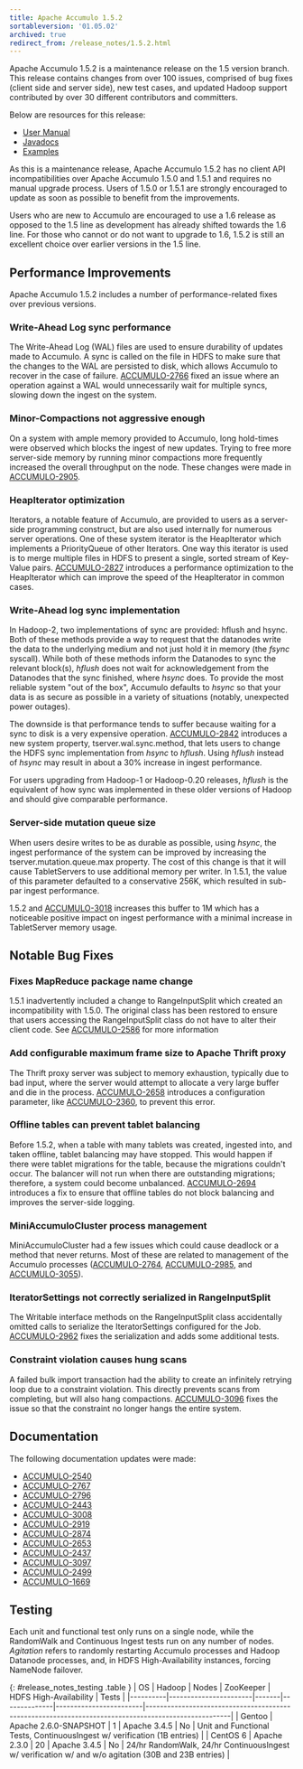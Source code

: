 ```yaml
---
title: Apache Accumulo 1.5.2
sortableversion: '01.05.02'
archived: true
redirect_from: /release_notes/1.5.2.html
---
```


Apache Accumulo 1.5.2 is a maintenance release on the 1.5 version branch.
This release contains changes from over 100 issues, comprised of bug fixes
(client side and server side), new test cases, and updated Hadoop support
contributed by over 30 different contributors and committers.

Below are resources for this release:

* [User Manual](/1.5/accumulo_user_manual.html)
* [Javadocs](/1.5/apidocs)
* [Examples](/1.5/examples)

As this is a maintenance release, Apache Accumulo 1.5.2 has no client API 
incompatibilities over Apache Accumulo 1.5.0 and 1.5.1 and requires no manual upgrade 
process. Users of 1.5.0 or 1.5.1 are strongly encouraged to update as soon as possible 
to benefit from the improvements.

Users who are new to Accumulo are encouraged to use a 1.6 release as opposed
to the 1.5 line as development has already shifted towards the 1.6 line. For those
who cannot or do not want to upgrade to 1.6, 1.5.2 is still an excellent choice
over earlier versions in the 1.5 line.


## Performance Improvements

Apache Accumulo 1.5.2 includes a number of performance-related fixes over previous versions.


### Write-Ahead Log sync performance

The Write-Ahead Log (WAL) files are used to ensure durability of updates made to Accumulo.
A sync is called on the file in HDFS to make sure that the changes to the WAL are persisted
to disk, which allows Accumulo to recover in the case of failure. [ACCUMULO-2766][9] fixed
an issue where an operation against a WAL would unnecessarily wait for multiple syncs, slowing
down the ingest on the system.

### Minor-Compactions not aggressive enough

On a system with ample memory provided to Accumulo, long hold-times were observed which
blocks the ingest of new updates. Trying to free more server-side memory by running minor
compactions more frequently increased the overall throughput on the node. These changes
were made in [ACCUMULO-2905][10].

### HeapIterator optimization

Iterators, a notable feature of Accumulo, are provided to users as a server-side programming
construct, but are also used internally for numerous server operations. One of these system iterator 
is the HeapIterator which implements a PriorityQueue of other Iterators. One way this iterator is
used is to merge multiple files in HDFS to present a single, sorted stream of Key-Value pairs. [ACCUMULO-2827][11]
introduces a performance optimization to the HeapIterator which can improve the speed of the
HeapIterator in common cases.

### Write-Ahead log sync implementation

In Hadoop-2, two implementations of sync are provided: hflush and hsync. Both of these
methods provide a way to request that the datanodes write the data to the underlying
medium and not just hold it in memory (the *fsync* syscall). While both of these methods
inform the Datanodes to sync the relevant block(s), *hflush* does not wait for acknowledgement
from the Datanodes that the sync finished, where *hsync* does. To provide the most reliable system
"out of the box", Accumulo defaults to *hsync* so that your data is as secure as possible in 
a variety of situations (notably, unexpected power outages).

The downside is that performance tends to suffer because waiting for a sync to disk is a very
expensive operation. [ACCUMULO-2842][12] introduces a new system property, tserver.wal.sync.method,
that lets users to change the HDFS sync implementation from *hsync* to *hflush*. Using *hflush* instead
of *hsync* may result in about a 30% increase in ingest performance.

For users upgrading from Hadoop-1 or Hadoop-0.20 releases, *hflush* is the equivalent of how
sync was implemented in these older versions of Hadoop and should give comparable performance.

### Server-side mutation queue size

When users desire writes to be as durable as possible, using *hsync*, the ingest performance
of the system can be improved by increasing the tserver.mutation.queue.max property. The cost
of this change is that it will cause TabletServers to use additional memory per writer. In 1.5.1,
the value of this parameter defaulted to a conservative 256K, which resulted in sub-par ingest
performance.

1.5.2 and [ACCUMULO-3018][13] increases this buffer to 1M which has a noticeable positive impact on
ingest performance with a minimal increase in TabletServer memory usage.

## Notable Bug Fixes

### Fixes MapReduce package name change

1.5.1 inadvertently included a change to RangeInputSplit which created an incompatibility
with 1.5.0. The original class has been restored to ensure that users accessing
the RangeInputSplit class do not have to alter their client code. See [ACCUMULO-2586][1] for
more information

### Add configurable maximum frame size to Apache Thrift proxy

The Thrift proxy server was subject to memory exhaustion, typically
due to bad input, where the server would attempt to allocate a very large
buffer and die in the process. [ACCUMULO-2658][2] introduces a configuration
parameter, like [ACCUMULO-2360][3], to prevent this error.

### Offline tables can prevent tablet balancing

Before 1.5.2, when a table with many tablets was created, ingested into, and
taken offline, tablet balancing may have stopped. This would happen if there
were tablet migrations for the table, because the migrations couldn't occur.
The balancer will not run when there are outstanding migrations; therefore, a
system could become unbalanced. [ACCUMULO-2694][4] introduces a fix to ensure
that offline tables do not block balancing and improves the server-side
logging.

### MiniAccumuloCluster process management

MiniAccumuloCluster had a few issues which could cause deadlock or a method that
never returns. Most of these are related to management of the Accumulo processes
([ACCUMULO-2764][5], [ACCUMULO-2985][6], and [ACCUMULO-3055][7]).

### IteratorSettings not correctly serialized in RangeInputSplit

The Writable interface methods on the RangeInputSplit class accidentally omitted
calls to serialize the IteratorSettings configured for the Job. [ACCUMULO-2962][8]
fixes the serialization and adds some additional tests.

### Constraint violation causes hung scans

A failed bulk import transaction had the ability to create an infinitely retrying
loop due to a constraint violation. This directly prevents scans from completing,
but will also hang compactions. [ACCUMULO-3096][14] fixes the issue so that the
constraint no longer hangs the entire system.

## Documentation

The following documentation updates were made: 

 * [ACCUMULO-2540][15]
 * [ACCUMULO-2767][16]
 * [ACCUMULO-2796][17]
 * [ACCUMULO-2443][18]
 * [ACCUMULO-3008][19]
 * [ACCUMULO-2919][20]
 * [ACCUMULO-2874][21]
 * [ACCUMULO-2653][22]
 * [ACCUMULO-2437][23]
 * [ACCUMULO-3097][24]
 * [ACCUMULO-2499][25]
 * [ACCUMULO-1669][26]

## Testing

Each unit and functional test only runs on a single node, while the RandomWalk and Continuous Ingest tests run 
on any number of nodes. *Agitation* refers to randomly restarting Accumulo processes and Hadoop Datanode processes,
and, in HDFS High-Availability instances, forcing NameNode failover.

{: #release_notes_testing .table }
| OS       | Hadoop                | Nodes | ZooKeeper    | HDFS High-Availability | Tests                                                                                               |
|----------|-----------------------|-------|--------------|------------------------|-----------------------------------------------------------------------------------------------------|
| Gentoo   | Apache 2.6.0-SNAPSHOT | 1     | Apache 3.4.5 | No                     | Unit and Functional Tests, ContinuousIngest w/ verification (1B entries)                            |
| CentOS 6 | Apache 2.3.0          | 20    | Apache 3.4.5 | No                     | 24/hr RandomWalk, 24/hr ContinuousIngest w/ verification w/ and w/o agitation (30B and 23B entries) |


[1]: https://issues.apache.org/jira/browse/ACCUMULO-2586
[2]: https://issues.apache.org/jira/browse/ACCUMULO-2658
[3]: https://issues.apache.org/jira/browse/ACCUMULO-2360
[4]: https://issues.apache.org/jira/browse/ACCUMULO-2694
[5]: https://issues.apache.org/jira/browse/ACCUMULO-2764
[6]: https://issues.apache.org/jira/browse/ACCUMULO-2985
[7]: https://issues.apache.org/jira/browse/ACCUMULO-3055
[8]: https://issues.apache.org/jira/browse/ACCUMULO-2962
[9]: https://issues.apache.org/jira/browse/ACCUMULO-2766
[10]: https://issues.apache.org/jira/browse/ACCUMULO-2905
[11]: https://issues.apache.org/jira/browse/ACCUMULO-2827
[12]: https://issues.apache.org/jira/browse/ACCUMULO-2842
[13]: https://issues.apache.org/jira/browse/ACCUMULO-3018
[14]: https://issues.apache.org/jira/browse/ACCUMULO-3096
[15]: https://issues.apache.org/jira/browse/ACCUMULO-2540
[16]: https://issues.apache.org/jira/browse/ACCUMULO-2767
[17]: https://issues.apache.org/jira/browse/ACCUMULO-2796
[18]: https://issues.apache.org/jira/browse/ACCUMULO-2443
[19]: https://issues.apache.org/jira/browse/ACCUMULO-3008
[20]: https://issues.apache.org/jira/browse/ACCUMULO-2919
[21]: https://issues.apache.org/jira/browse/ACCUMULO-2874
[22]: https://issues.apache.org/jira/browse/ACCUMULO-2653
[23]: https://issues.apache.org/jira/browse/ACCUMULO-2437
[24]: https://issues.apache.org/jira/browse/ACCUMULO-3097
[25]: https://issues.apache.org/jira/browse/ACCUMULO-2499
[26]: https://issues.apache.org/jira/browse/ACCUMULO-1669
